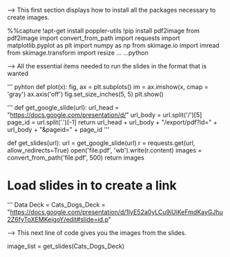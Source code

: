 --> This first section displays how to install all the packages necessary to create images.

%%capture
!apt-get install poppler-utils
!pip install pdf2image
from pdf2image import convert_from_path
import requests
import matplotlib.pyplot as plt
import numpy as np
from skimage.io import imread
from skimage.transform import resize
...
...python 

--> All the essential items needed to run the slides in the format that is wanted

''' pyhton
def plot(x):
    fig, ax = plt.subplots()
    im = ax.imshow(x, cmap = 'gray')
    ax.axis('off')
    fig.set_size_inches(5, 5)
    plt.show()

'''
def get_google_slide(url):
    url_head = "https://docs.google.com/presentation/d/"
    url_body = url.split('/')[5]
    page_id = url.split('.')[-1]
    return url_head + url_body + "/export/pdf?id=" + url_body + "&pageid=" + page_id
'''

def get_slides(url):
    url = get_google_slide(url)
    r = requests.get(url, allow_redirects=True)
    open('file.pdf', 'wb').write(r.content)
    images = convert_from_path('file.pdf', 500)
    return images

# Load slides in to create a link

'''
Data Deck = Cats_Dogs_Deck = "https://docs.google.com/presentation/d/1lyE52a0yLCu9iUiKeFmdKayGJhu2Z6fyToXEMKeigoY/edit#slide=id.p"

--> This next line of code gives you the images from the slides.

image_list = get_slides(Cats_Dogs_Deck)



